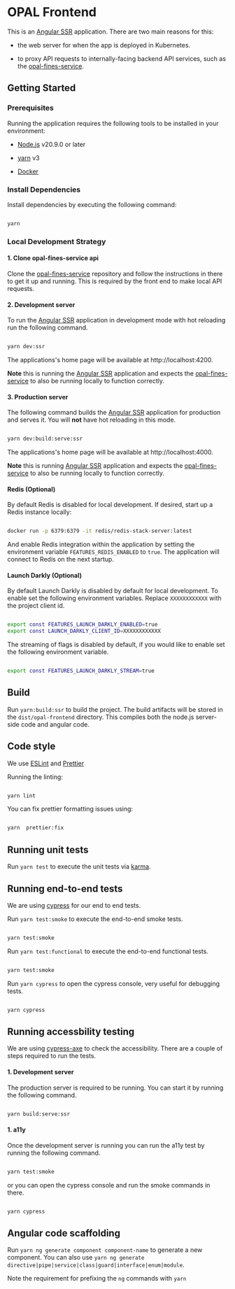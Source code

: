 # OPAL Frontend

This is an [Angular SSR](https://angular.dev/guide/ssr) application. There are two main reasons for this:

- the web server for when the app is deployed in Kubernetes.

- to proxy API requests to internally-facing backend API services, such as the [opal-fines-service](https://github.com/hmcts/opal-fines-service).

## Getting Started

### Prerequisites

Running the application requires the following tools to be installed in your environment:

- [Node.js](https://nodejs.org/) v20.9.0 or later

- [yarn](https://yarnpkg.com/) v3

- [Docker](https://www.docker.com)

### Install Dependencies

Install dependencies by executing the following command:

```bash

yarn

```

### Local Development Strategy

#### 1. Clone opal-fines-service api

Clone the [opal-fines-service](https://github.com/hmcts/opal-fines-service) repository and follow the instructions in there to get it up and running. This is required by the front end to make local API requests.

#### 2. Development server

To run the [Angular SSR](https://angular.dev/guide/ssr) application in development mode with hot reloading run the following command.

```bash

yarn dev:ssr

```

The applications's home page will be available at http://localhost:4200.

**Note** this is running the [Angular SSR](https://angular.dev/guide/ssr) application and expects the [opal-fines-service](https://github.com/hmcts/opal-fines-service) to also be running locally to function correctly.

#### 3. Production server

The following command builds the [Angular SSR](https://angular.dev/guide/ssr) application for production and serves it. You will **not** have hot reloading in this mode.

```bash

yarn dev:build:serve:ssr

```

The applications's home page will be available at http://localhost:4000.

**Note** this is running [Angular SSR](https://angular.dev/guide/ssr) application and expects the [opal-fines-service](https://github.com/hmcts/opal-fines-service) to also be running locally to function correctly.

#### Redis (Optional)

By default Redis is disabled for local development. If desired, start up a Redis instance locally:

```bash

docker run -p 6379:6379 -it redis/redis-stack-server:latest

```

And enable Redis integration within the application by setting the environment variable `FEATURES_REDIS_ENABLED` to `true`. The application will connect to Redis on the next startup.

#### Launch Darkly (Optional)

By default Launch Darkly is disabled by default for local development. To enable set the following environment variables. Replace `XXXXXXXXXXXX` with the project client id.

```bash

export const FEATURES_LAUNCH_DARKLY_ENABLED=true
export const LAUNCH_DARKLY_CLIENT_ID=XXXXXXXXXXXX

```

The streaming of flags is disabled by default, if you would like to enable set the following environment variable.

```bash

export const FEATURES_LAUNCH_DARKLY_STREAM=true

```

## Build

Run `yarn:build:ssr` to build the project. The build artifacts will be stored in the `dist/opal-frontend` directory. This compiles both the node.js server-side code and angular code.

## Code style

We use [ESLint](https://github.com/typescript-eslint/typescript-eslint) and [Prettier](https://prettier.io/)

Running the linting:

```bash

yarn lint

```

You can fix prettier formatting issues using:

```bash

yarn  prettier:fix

```

## Running unit tests

Run `yarn test` to execute the unit tests via [karma](https://karma-runner.github.io/latest/index.html).

## Running end-to-end tests

We are using [cypress](https://www.cypress.io/) for our end to end tests.

Run `yarn test:smoke` to execute the end-to-end smoke tests.

```bash

yarn test:smoke

```

Run `yarn test:functional` to execute the end-to-end functional tests.

```bash

yarn test:smoke

```

Run `yarn cypress` to open the cypress console, very useful for debugging tests.

```bash

yarn cypress

```

## Running accessbility testing

We are using [cypress-axe](https://github.com/component-driven/cypress-axe) to check the accessibility. There are a couple of steps required to run the tests.

#### 1. Development server

The production server is required to be running. You can start it by running the following command.

```bash

yarn build:serve:ssr

```

#### 1. a11y

Once the development server is running you can run the a11y test by running the following command.

```bash

yarn test:smoke

```

or you can open the cypress console and run the smoke commands in there.

```bash

yarn cypress

```

## Angular code scaffolding

Run `yarn ng generate component component-name` to generate a new component. You can also use `yarn ng generate directive|pipe|service|class|guard|interface|enum|module`.

Note the requirement for prefixing the `ng` commands with `yarn`
